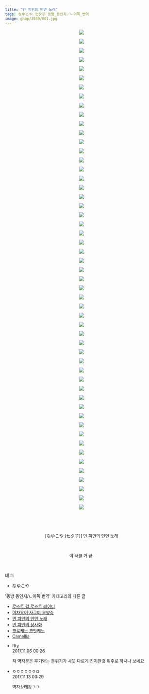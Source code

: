 ```yaml
---
title: "먼 피안의 인연 노래"
tags: なゆこや 七夕子 동방_동인지／ㄴ이쪽_번역
image: ghap/3939/001.jpg
---
```

<div class="article">
<p style="text-align: center; clear: none; float: none;"><img src="{{ site.nasurl }}/ghap/3939/001.jpg"/></p>
<p style="text-align: center; clear: none; float: none;"><img src="{{ site.nasurl }}/ghap/3939/002.jpg"/></p>
<p style="text-align: center; clear: none; float: none;"><img src="{{ site.nasurl }}/ghap/3939/003.jpg"/></p>
<p style="text-align: center; clear: none; float: none;"><img src="{{ site.nasurl }}/ghap/3939/004.jpg"/></p>
<p style="text-align: center; clear: none; float: none;"><img src="{{ site.nasurl }}/ghap/3939/005.jpg"/></p>
<p style="text-align: center; clear: none; float: none;"><img src="{{ site.nasurl }}/ghap/3939/006.jpg"/></p>
<p style="text-align: center; clear: none; float: none;"><img src="{{ site.nasurl }}/ghap/3939/007.jpg"/></p>
<p style="text-align: center; clear: none; float: none;"><img src="{{ site.nasurl }}/ghap/3939/008.jpg"/></p>
<p style="text-align: center; clear: none; float: none;"><img src="{{ site.nasurl }}/ghap/3939/009.jpg"/></p>
<p style="text-align: center; clear: none; float: none;"><img src="{{ site.nasurl }}/ghap/3939/010.jpg"/></p>
<p style="text-align: center; clear: none; float: none;"><img src="{{ site.nasurl }}/ghap/3939/011.jpg"/></p>
<p style="text-align: center; clear: none; float: none;"><img src="{{ site.nasurl }}/ghap/3939/012.jpg"/></p>
<p style="text-align: center; clear: none; float: none;"><img src="{{ site.nasurl }}/ghap/3939/013.jpg"/></p>
<p style="text-align: center; clear: none; float: none;"><img src="{{ site.nasurl }}/ghap/3939/014.jpg"/></p>
<p style="text-align: center; clear: none; float: none;"><img src="{{ site.nasurl }}/ghap/3939/015.jpg"/></p>
<p style="text-align: center; clear: none; float: none;"><img src="{{ site.nasurl }}/ghap/3939/016.jpg"/></p>
<p style="text-align: center; clear: none; float: none;"><img src="{{ site.nasurl }}/ghap/3939/017.jpg"/></p>
<p style="text-align: center; clear: none; float: none;"><img src="{{ site.nasurl }}/ghap/3939/018.jpg"/></p>
<p style="text-align: center; clear: none; float: none;"><img src="{{ site.nasurl }}/ghap/3939/019.jpg"/></p>
<p style="text-align: center; clear: none; float: none;"><img src="{{ site.nasurl }}/ghap/3939/020.jpg"/></p>
<p style="text-align: center; clear: none; float: none;"><img src="{{ site.nasurl }}/ghap/3939/021.jpg"/></p>
<p style="text-align: center; clear: none; float: none;"><img src="{{ site.nasurl }}/ghap/3939/022.jpg"/></p>
<p style="text-align: center; clear: none; float: none;"><img src="{{ site.nasurl }}/ghap/3939/023.jpg"/></p>
<p style="text-align: center; clear: none; float: none;"><img src="{{ site.nasurl }}/ghap/3939/024.jpg"/></p>
<p style="text-align: center; clear: none; float: none;"><img src="{{ site.nasurl }}/ghap/3939/025.jpg"/></p>
<p style="text-align: center; clear: none; float: none;"><img src="{{ site.nasurl }}/ghap/3939/026.jpg"/></p>
<p style="text-align: center; clear: none; float: none;"><img src="{{ site.nasurl }}/ghap/3939/027.jpg"/></p>
<p style="text-align: center; clear: none; float: none;"><img src="{{ site.nasurl }}/ghap/3939/028.jpg"/></p>
<p style="text-align: center; clear: none; float: none;"><img src="{{ site.nasurl }}/ghap/3939/029.jpg"/></p>
<p style="text-align: center; clear: none; float: none;"><img src="{{ site.nasurl }}/ghap/3939/030.jpg"/></p>
<p style="text-align: center; clear: none; float: none;"><img src="{{ site.nasurl }}/ghap/3939/031.jpg"/></p>
<p style="text-align: center; clear: none; float: none;"><img src="{{ site.nasurl }}/ghap/3939/032.jpg"/></p>
<p style="text-align: center; clear: none; float: none;"><img src="{{ site.nasurl }}/ghap/3939/033.jpg"/></p>
<p style="text-align: center; clear: none; float: none;"><img src="{{ site.nasurl }}/ghap/3939/034.jpg"/></p>
<p style="text-align: center; clear: none; float: none;"><img src="{{ site.nasurl }}/ghap/3939/035.jpg"/></p>
<p style="text-align: center; clear: none; float: none;"><img src="{{ site.nasurl }}/ghap/3939/036.jpg"/></p>
<p style="text-align: center; clear: none; float: none;"><img src="{{ site.nasurl }}/ghap/3939/037.jpg"/></p>
<p style="text-align: center; clear: none; float: none;"><img src="{{ site.nasurl }}/ghap/3939/038.jpg"/></p>
<p style="text-align: center; clear: none; float: none;"><img src="{{ site.nasurl }}/ghap/3939/039.jpg"/></p>
<p style="text-align: center; clear: none; float: none;"><img src="{{ site.nasurl }}/ghap/3939/040.jpg"/></p>
<p style="text-align: center; clear: none; float: none;"><img src="{{ site.nasurl }}/ghap/3939/041.jpg"/></p>
<p style="text-align: center; clear: none; float: none;"><img src="{{ site.nasurl }}/ghap/3939/042.jpg"/></p>
<p style="text-align: center; clear: none; float: none;"><img src="{{ site.nasurl }}/ghap/3939/043.jpg"/></p>
<p style="text-align: center; clear: none; float: none;"><img src="{{ site.nasurl }}/ghap/3939/044.jpg"/></p>
<p style="text-align: center; clear: none; float: none;"><img src="{{ site.nasurl }}/ghap/3939/045.jpg"/></p>
<p style="text-align: center; clear: none; float: none;"><img src="{{ site.nasurl }}/ghap/3939/046.jpg"/></p>
<p style="text-align: center; clear: none; float: none;"><img src="{{ site.nasurl }}/ghap/3939/047.jpg"/></p>
<p style="text-align: center; clear: none; float: none;"><img src="{{ site.nasurl }}/ghap/3939/048.jpg"/></p>
<p style="text-align: center; clear: none; float: none;"><img src="{{ site.nasurl }}/ghap/3939/049.jpg"/></p>
<p style="text-align: center; clear: none; float: none;"><img src="{{ site.nasurl }}/ghap/3939/050.jpg"/></p>
<p style="text-align: center; clear: none; float: none;"><img src="{{ site.nasurl }}/ghap/3939/051.jpg"/></p>
<p style="text-align: center; clear: none; float: none;"><img src="{{ site.nasurl }}/ghap/3939/052.jpg"/></p>
<p style="text-align: center; clear: none; float: none;"><img src="{{ site.nasurl }}/ghap/3939/053.jpg"/></p>
<p style="text-align: center; clear: none; float: none;"><br/></p>
<p style="text-align: center; clear: none; float: none;"><br/></p>
<p style="text-align: center; clear: none; float: none;">[なゆこや (七夕子)] 먼 피안의 인연 노래</p>
<p style="text-align: center; clear: none; float: none;"><br/></p>
<p style="text-align: center; clear: none; float: none;">이 서클 거 끝.</p>
<p><br/></p>
</div><div class="tagTrail">
<p>태그: </p>
<ul>
<li>なゆこや</li>
</ul>
</div><div class="another">
<p>'동방 동인지/ㄴ이쪽 번역' 카테고리의 다른 글</p>
<ul>
<li><a href="/2017-11-24-ghap_3958">로스트 걸 로스트 레이디</a></li>
<li><a href="/2017-11-18-ghap_3951">이자요이 사쿠야 요양중</a></li>
<li><a href="/2017-11-05-ghap_3939">먼 피안의 인연 노래</a></li>
<li><a href="/2017-11-04-ghap_3938">먼 피안의 상사화</a></li>
<li><a href="/2017-11-02-ghap_3937">코로케노 코맛케노</a></li>
<li><a href="/2017-10-27-ghap_3927">Camellia</a></li>
</ul>
</div><div class="cb_module cb_fluid">
<div class="cb_wrt cb_profile">
<div class="comment">
<ul>
<li class="cb_thumb_off" id="comment15123523">
<div class="cb_comment_area">
<div class="cb_info_area">
<div class="cb_section">
<span class="cb_nick_name">Rty</span>
</div>
<div class="cb_section">
<span class="cb_date">2017.11.06 00:26 </span>
</div>
</div>
<div class="cb_dsc_comment">
<p class="cb_dsc">
											저 역자분은 후기와는 분위기가 사뭇 다르게 진지한것 위주로 하시나 보네요
										</p>
</div>
</div></li>
<li class="cb_thumb_off" id="comment15128116">
<div class="cb_comment_area">
<div class="cb_info_area">
<div class="cb_section">
<span class="cb_nick_name">ㅇㅇㅇㅇㅇㅇㅁ</span>
</div>
<div class="cb_section">
<span class="cb_date">2017.11.13 00:29 </span>
</div>
</div>
<div class="cb_dsc_comment">
<p class="cb_dsc">
											역자상태갘ㅋㅋ
										</p>
</div>
</div></li>
</ul>
</div>
</div><!-- commentList close -->
</div>